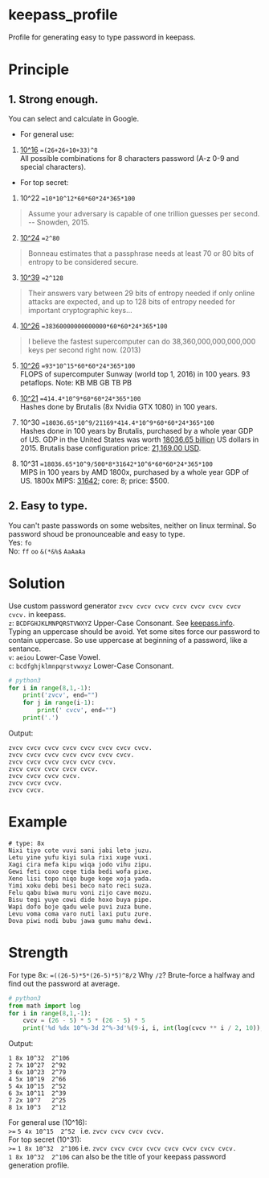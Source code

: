 # keepass_profile
Profile for generating easy to type password in keepass.
# Principle
## 1. Strong enough.
You can select and calculate in Google.

- For general use:  
1. [10^16](https://math.stackexchange.com/questions/739874/how-many-possible-combinations-in-8-character-password) `=(26+26+10+33)^8`  
All possible combinations for 8 characters password (A-z 0-9 and special characters).

- For top secret:  
1. 10^22 `=10*10^12*60*60*24*365*100`
> Assume your adversary is capable of one trillion guesses per second. -- Snowden, 2015.

2. [10^24](https://www.wired.com/2015/04/snowden-sexy-margaret-thatcher-password-isnt-so-sexy/) `=2^80`
> Bonneau estimates that a passphrase needs at least 70 or 80 bits of entropy to be considered secure.

3. [10^39](https://en.wikipedia.org/wiki/Password_strength) `=2^128`
> Their answers vary between 29 bits of entropy needed if only online attacks are expected, and up to 128 bits of entropy needed for important cryptographic keys...

4. [10^26](https://www.quora.com/How-fast-could-the-worlds-fastest-supercomputer-brute-force-crack-a-password) `=38360000000000000*60*60*24*365*100`
> I believe the fastest supercomputer can do 38,360,000,000,000,000 keys per second right now. (2013)

5. [10^26](https://en.wikipedia.org/wiki/TOP500) `=93*10^15*60*60*24*365*100`  
FLOPS of supercomputer Sunway (world top 1, 2016) in 100 years. 93 petaflops. Note: KB MB GB TB PB  

6. [10^21](https://gist.github.com/epixoip/a83d38f412b4737e99bbef804a270c40) `=414.4*10^9*60*60*24*365*100`  
Hashes done by Brutalis (8x Nvidia GTX 1080) in 100 years.

7. 10^30 `=18036.65*10^9/21169*414.4*10^9*60*60*24*365*100`  
Hashes done in 100 years by Brutalis, purchased by a whole year GDP of US. GDP in the United States was worth [18036.65 billion](http://www.tradingeconomics.com/united-states/gdp) US dollars in 2015. Brutalis base configuration price: [21,169.00 USD](https://sagitta.pw/hardware/gpu-compute-nodes/brutalis/).

8. 10^31 `=18036.65*10^9/500*8*31642*10^6*60*60*24*365*100`  
MIPS in 100 years by AMD 1800x, purchased by a whole year GDP of US. 1800x MIPS: [31642](https://arstechnica.com/gadgets/2017/03/amd-ryzen-review/3/); core: 8; price: $500.

## 2. Easy to type.  
You can't paste passwords on some websites, neither on linux terminal. So password shoud be pronounceable and easy to type.  
Yes: `fo`  
No: `ff` `oo` `&(*&%$` `AaAaAa`  


# Solution
Use custom password generator `zvcv cvcv cvcv cvcv cvcv cvcv cvcv cvcv.` in keepass.  
`z`: `BCDFGHJKLMNPQRSTVWXYZ` Upper-Case Consonant. See [keepass.info](http://keepass.info/help/base/pwgenerator.html#charset).  
Typing an uppercase should be avoid. Yet some sites force our password to contain uppercase. So use uppercase at beginning of a password, like a sentance.  
`v`: `aeiou` Lower-Case Vowel.  
`c`: `bcdfghjklmnpqrstvwxyz` Lower-Case Consonant.  
```python
# python3
for i in range(8,1,-1):
    print('zvcv', end="")
    for j in range(i-1):
        print(' cvcv', end="")
    print('.')
```
Output:
```
zvcv cvcv cvcv cvcv cvcv cvcv cvcv cvcv.
zvcv cvcv cvcv cvcv cvcv cvcv cvcv.
zvcv cvcv cvcv cvcv cvcv cvcv.
zvcv cvcv cvcv cvcv cvcv.
zvcv cvcv cvcv cvcv.
zvcv cvcv cvcv.
zvcv cvcv.
```
# Example
```
# type: 8x
Nixi tiyo cote vuvi sani jabi leto juzu.
Letu yine yufu kiyi sula rixi xuge vuxi.
Xagi cira mefa kipu wiqa jodo vihu zipu.
Gewi feti coxo ceqe tida bedi wofa pixe.
Xeno lisi topo niqo buge koge xoja yada.
Yimi xoku debi besi beco nato reci suza.
Felu qabu biwa muru voni zijo cave mozu.
Bisu tegi yuye cowi dide hoxo buya pipe.
Wapi dofo boje qadu wele puvi zuza bune.
Levu voma coma varo nuti laxi putu zure.
Dova piwi nodi bubu jawa gumu mahu dewi.
```

# Strength
For type 8x: `=((26-5)*5*(26-5)*5)^8/2` Why `/2`? Brute-force a halfway and find out the password at average.
```python
# python3
from math import log
for i in range(8,1,-1):
    cvcv = (26 - 5) * 5 * (26 - 5) * 5
    print('%d %dx 10^%-3d 2^%-3d'%(9-i, i, int(log(cvcv ** i / 2, 10)), int(log(cvcv ** i / 2, 2))))
```
Output:
```
1 8x 10^32  2^106
2 7x 10^27  2^92 
3 6x 10^23  2^79 
4 5x 10^19  2^66 
5 4x 10^15  2^52 
6 3x 10^11  2^39 
7 2x 10^7   2^25 
8 1x 10^3   2^12 
```
For general use (10^16):  
`>=` `5 4x 10^15  2^52 ` i.e. `zvcv cvcv cvcv cvcv.`  
For top secret (10^31):  
`>=` `1 8x 10^32  2^106` i.e. `zvcv cvcv cvcv cvcv cvcv cvcv cvcv cvcv.`  
`1 8x 10^32  2^106` can also be the title of your keepass password generation profile.  
